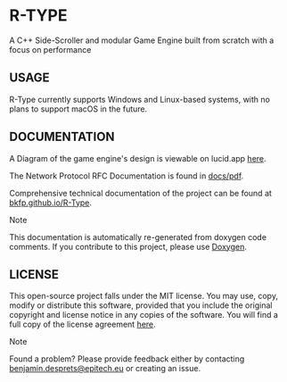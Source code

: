 # R-TYPE #
A C++ Side-Scroller and modular Game Engine built from scratch with a focus on performance

## USAGE #
R-Type currently supports Windows and Linux-based systems, with no plans to support macOS in the future.

## DOCUMENTATION
A Diagram of the game engine's design is viewable on lucid.app [here](https://lucid.app/lucidchart/466d4a8c-016a-4ee3-8384-115e54fc198b/edit?viewport_loc=-1900%2C-609%2C4169%2C2153%2C0_0&invitationId=inv_d211ddf5-651b-4824-94ca-9d89014247e2).

The Network Protocol RFC Documentation is found in [docs/pdf](docs/pdf/Network%20Protocol%20RFC%20Documentation.pdf).

Comprehensive technical documentation of the project can be found at [bkfp.github.io/R-Type](https://bkfp.github.io/R-Type/).
> [!NOTE]
> This documentation is automatically re-generated from doxygen code comments. If you contribute to this project, please use [Doxygen](https://www.doxygen.nl/manual/starting.html).


## LICENSE
This open-source project falls under the MIT license. You may use, copy, modify or distribute this software, provided that you include the original copyright and license notice in any copies of the software. You will find a full copy of the license agreement [here](./LICENSE).

> [!NOTE]
> Found a problem? Please provide feedback either by contacting benjamin.desprets@epitech.eu or creating an issue.
